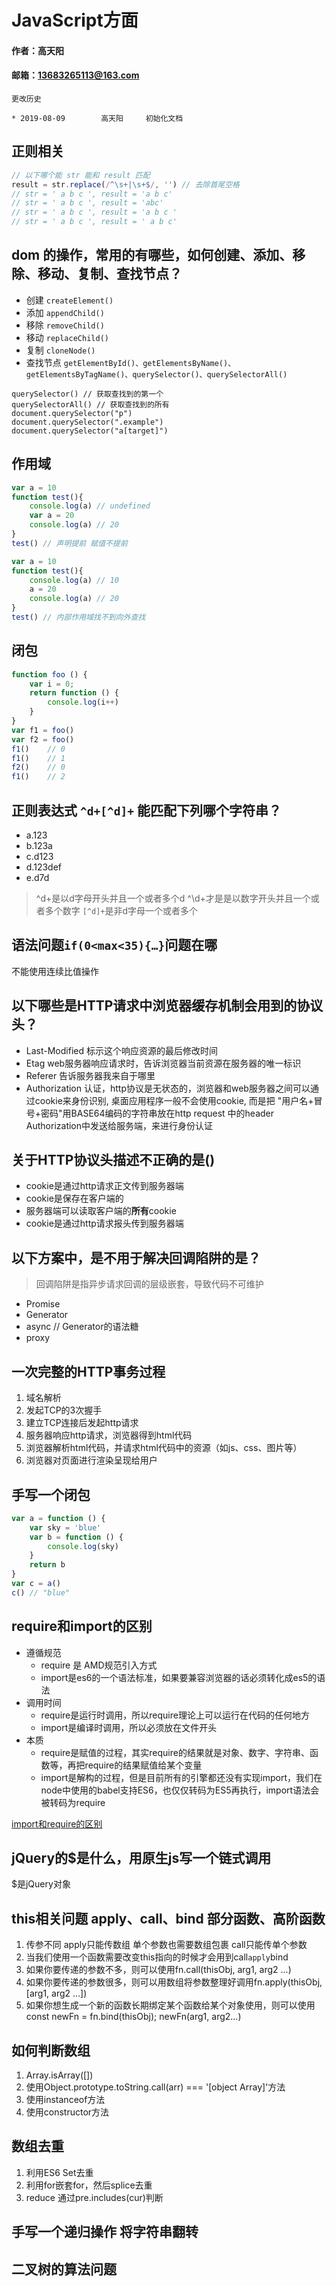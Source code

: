 # JavaScript方面

#### 作者：高天阳
#### 邮箱：13683265113@163.com

```
更改历史

* 2019-08-09        高天阳     初始化文档

```

## 正则相关

```javascript
// 以下哪个能 str 能和 result 匹配
result = str.replace(/^\s+|\s+$/, '') // 去除首尾空格
// str = ' a b c ', result = 'a b c'
// str = ' a b c ', result = 'abc'
// str = ' a b c ', result = 'a b c '
// str = ' a b c ', result = ' a b c'
```

## dom 的操作，常用的有哪些，如何创建、添加、移除、移动、复制、查找节点？

- 创建 `createElement()`
- 添加 `appendChild()`
- 移除 `removeChild()`
- 移动 `replaceChild()`
- 复制 `cloneNode()`
- 查找节点 `getElementById()、getElementsByName()、getElementsByTagName()、querySelector()、querySelectorAll()`

```
querySelector() // 获取查找到的第一个
querySelectorAll() // 获取查找到的所有
document.querySelector("p")
document.querySelector(".example")
document.querySelector("a[target]")
```

## 作用域

```javascript
var a = 10
function test(){
    console.log(a) // undefined
    var a = 20
    console.log(a) // 20
}
test() // 声明提前 赋值不提前
```

```javascript
var a = 10
function test(){
    console.log(a) // 10
    a = 20
    console.log(a) // 20
}
test() // 内部作用域找不到向外查找
```
## 闭包

```javascript
function foo () {
    var i = 0;
    return function () {
        console.log(i++)
    }
}
var f1 = foo()
var f2 = foo()
f1()    // 0
f1()    // 1
f2()    // 0
f1()    // 2
```

## 正则表达式 `^d+[^d]+` 能匹配下列哪个字符串？

- a.123
- b.123a
- c.d123
- d.123def
- e.d7d

> ^d+是以d字母开头并且一个或者多个d
> ^\d+才是是以数字开头并且一个或者多个数字
> `[^d]+`是非d字母一个或者多个

## 语法问题`if(0<max<35){…}`问题在哪

不能使用连续比值操作

## 以下哪些是HTTP请求中浏览器缓存机制会用到的协议头？

- Last-Modified 标示这个响应资源的最后修改时间
- Etag web服务器响应请求时，告诉浏览器当前资源在服务器的唯一标识
- Referer 告诉服务器我来自于哪里
- Authorization 认证，http协议是无状态的，浏览器和web服务器之间可以通过cookie来身份识别, 桌面应用程序一般不会使用cookie, 
而是把 "用户名+冒号+密码"用BASE64编码的字符串放在http request 中的header Authorization中发送给服务端，来进行身份认证

## 关于HTTP协议头描述不正确的是()

- cookie是通过http请求正文传到服务器端
- cookie是保存在客户端的
- 服务器端可以读取客户端的**所有**cookie
- cookie是通过http请求报头传到服务器端

## 以下方案中，是不用于解决回调陷阱的是？

> 回调陷阱是指异步请求回调的层级嵌套，导致代码不可维护

- Promise
- Generator
- async // Generator的语法糖
- proxy

## 一次完整的HTTP事务过程

1. 域名解析
1. 发起TCP的3次握手
1. 建立TCP连接后发起http请求
1. 服务器响应http请求，浏览器得到html代码
1. 浏览器解析html代码，并请求html代码中的资源（如js、css、图片等）
1. 浏览器对页面进行渲染呈现给用户

## 手写一个闭包

```javascript
var a = function () {
    var sky = 'blue'
    var b = function () {
        console.log(sky)
    } 
    return b
}
var c = a()
c() // "blue"
```

## require和import的区别

* 遵循规范
    * require 是 AMD规范引入方式
    * import是es6的一个语法标准，如果要兼容浏览器的话必须转化成es5的语法
* 调用时间
    * require是运行时调用，所以require理论上可以运行在代码的任何地方
    * import是编译时调用，所以必须放在文件开头
* 本质
    * require是赋值的过程，其实require的结果就是对象、数字、字符串、函数等，再把require的结果赋值给某个变量
    * import是解构的过程，但是目前所有的引擎都还没有实现import，我们在node中使用的babel支持ES6，也仅仅转码为ES5再执行，import语法会被转码为require

[import和require的区别](https://www.cnblogs.com/sunshq/p/7922182.html)

## jQuery的$是什么，用原生js写一个链式调用

$是jQuery对象

## this相关问题 apply、call、bind 部分函数、高阶函数

1. 传参不同 apply只能传数组 单个参数也需要数组包裹 call只能传单个参数
2. 当我们使用一个函数需要改变this指向的时候才会用到call`apply`bind
3. 如果你要传递的参数不多，则可以使用fn.call(thisObj, arg1, arg2 ...)
4. 如果你要传递的参数很多，则可以用数组将参数整理好调用fn.apply(thisObj, [arg1, arg2 ...])
5. 如果你想生成一个新的函数长期绑定某个函数给某个对象使用，则可以使用const newFn = fn.bind(thisObj); newFn(arg1, arg2...)

## 如何判断数组

1. Array.isArray([])
2. 使用Object.prototype.toString.call(arr) === '[object Array]'方法
3. 使用instanceof方法
4. 使用constructor方法

## 数组去重

1. 利用ES6 Set去重
2. 利用for嵌套for，然后splice去重
3. reduce  通过pre.includes(cur)判断
    
## 手写一个递归操作 将字符串翻转



## 二叉树的算法问题

